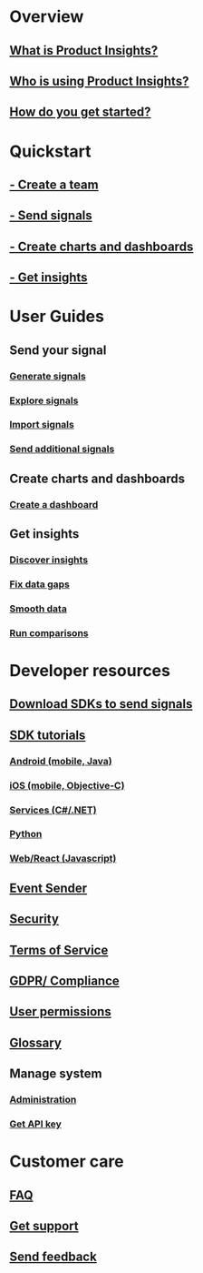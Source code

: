 # Overview
## [What is Product Insights?](xref:developers/quick-starts/what-is) 
## [Who is using Product Insights?](xref:developers/quick-starts/who-uses) 
## [How do you get started?](xref:developers/quick-starts/how-to-get-started) 

# Quickstart
## [- Create a team](xref:developers/quick-starts/create-a-team)
## [- Send signals](xref:developers/quick-starts/1_view-signals)
## [- Create charts and dashboards](xref:developers/quick-starts/2_create-own-metric)
## [- Get insights](xref:developers/quick-starts/3_get-insights)

# User Guides

## Send your signal 
### [Generate signals](xref:developers/tutorials/create-sample-signals)
### [Explore signals](xref:developers/tutorials/examine-signals-metadata)
### [Import signals](xref:developers/tutorials/import-signals)
### [Send additional signals](xref:developers/tutorials/send-additional-signals)

## Create charts and dashboards
### [Create a dashboard](xref:developers/tutorials/create-dashboard)

## Get insights
### [Discover insights](xref:developers/tutorials/insights-discover)
### [Fix data gaps](xref:developers/tutorials/insights-fix-data-gaps)
### [Smooth data](xref:developers/tutorials/insights-smooth-data)
### [Run comparisons](xref:developers/tutorials/insights-run-comparisons)

# Developer resources 
## [Download SDKs to send signals](xref:developers/dev-resources/index)
## [SDK tutorials](xref:developers/downloads/tutorials/index)
### [Android (mobile, Java)](xref:developers/downloads/android-java)
### [iOS (mobile, Objective-C)](xref:developers/downloads/ios-objc)
### [Services (C#/.NET)](xref:developers/downloads/dotnet)
### [Python](xref:developers/downloads/python)
### [Web/React (Javascript)](xref:developers/downloads/js)
## [Event Sender](xref:developers/downloads/ingest)

## [Security](xref:developers/articles/security)
## [Terms of Service](xref:developers/articles/terms-of-service)
## [GDPR/ Compliance](xref:developers/articles/compliance)
## [User permissions](xref:developers/articles/user-permissions) 
## [Glossary](xref:developers/articles/glossary) 


## Manage system 
### [Administration](xref:developers/dev-resources/manage-teams)
### [Get API key](xref:developers/downloads/api-token) 
# Customer care 
## [FAQ](xref:developers/customer-care/faq) 
## [Get support](xref:developers/customer-care/support)
## [Send feedback](xref:developers/customer-care/feedback)


